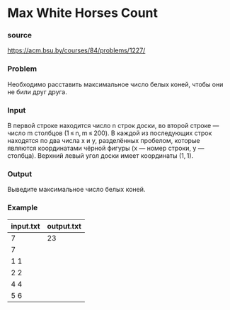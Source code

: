 # Max White Horses Count

### source 
https://acm.bsu.by/courses/84/problems/1227/


### Problem
Необходимо расставить максимальное число белых коней, чтобы они не били друг друга.

### Input
В первой строке находится число n строк доски, во второй строке — число m столбцов (1 ≤ n, m ≤ 200). В каждой из последующих строк находятся по два числа x и y, разделённых пробелом, которые являются координатами чёрной фигуры (x — номер строки, y — столбца). Верхний левый угол доски имеет координаты (1, 1).
### Output
Выведите максимальное число белых коней.

### Example
 input.txt | output.txt
-----------|------------
7  | 23
7  |
1 1|
2 2|
4 4|
5 6|